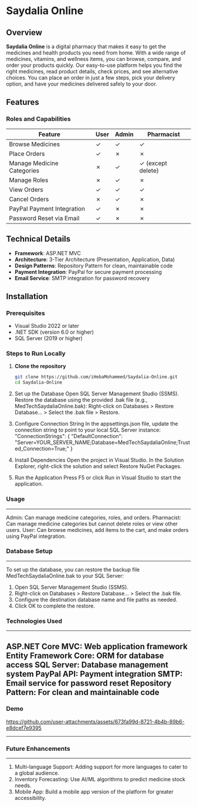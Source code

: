 # Saydalia Online

## Overview
**Saydalia Online** is a digital pharmacy that makes it easy to get the medicines and health products you need from home. With a wide range of medicines, vitamins, and wellness items, you can browse, compare, and order your products quickly. Our easy-to-use platform helps you find the right medicines, read product details, check prices, and see alternative choices. You can place an order in just a few steps, pick your delivery option, and have your medicines delivered safely to your door.

## Features
### Roles and Capabilities
| **Feature**               | **User** | **Admin** | **Pharmacist** |
|---------------------------|----------|-----------|----------------|
| Browse Medicines           | ✓        | ✓         | ✓              |
| Place Orders               | ✓        | ✗         | ✗              |
| Manage Medicine Categories | ✗        | ✓         | ✓ (except delete) |
| Manage Roles               | ✗        | ✓         | ✗              |
| View Orders                | ✓        | ✓         | ✓              |
| Cancel Orders              | ✗        | ✓         | ✗              |
| PayPal Payment Integration | ✓        | ✗         | ✗              |
| Password Reset via Email   | ✓        | ✗         | ✗              |

## Technical Details
- **Framework**: ASP.NET MVC
- **Architecture**: 3-Tier Architecture (Presentation, Application, Data)
- **Design Patterns**: Repository Pattern for clean, maintainable code
- **Payment Integration**: PayPal for secure payment processing
- **Email Service**: SMTP integration for password recovery

## Installation

### Prerequisites
- Visual Studio 2022 or later
- .NET SDK (version 6.0 or higher)
- SQL Server (2019 or higher)

### Steps to Run Locally
1. **Clone the repository**  
   ```bash
   git clone https://github.com/iHebaMohammed/Saydalia-Online.git
   cd Saydalia-Online
2. Set up the Database
Open SQL Server Management Studio (SSMS).
Restore the database using the provided .bak file (e.g., MedTechSaydaliaOnline.bak):
Right-click on Databases > Restore Database... > Select the .bak file > Restore.

3. Configure Connection String
In the appsettings.json file, update the connection string to point to your local SQL Server instance:
"ConnectionStrings": {
    "DefaultConnection": "Server=YOUR_SERVER_NAME;Database=MedTechSaydaliaOnline;Trusted_Connection=True;"
}

4. Install Dependencies
Open the project in Visual Studio.
In the Solution Explorer, right-click the solution and select Restore NuGet Packages.

5. Run the Application
Press F5 or click Run in Visual Studio to start the application.

### Usage
---
Admin: Can manage medicine categories, roles, and orders.
Pharmacist: Can manage medicine categories but cannot delete roles or view other users.
User: Can browse medicines, add items to the cart, and make orders using PayPal integration.

### Database Setup
---
To set up the database, you can restore the backup file MedTechSaydaliaOnline.bak to your SQL Server:

1. Open SQL Server Management Studio (SSMS).
2. Right-click on Databases > Restore Database... > Select the .bak file.
3. Configure the destination database name and file paths as needed.
4. Click OK to complete the restore.

### Technologies Used
---
ASP.NET Core MVC: Web application framework
Entity Framework Core: ORM for database access
SQL Server: Database management system
PayPal API: Payment integration
SMTP: Email service for password reset
Repository Pattern: For clean and maintainable code
---
### Demo




https://github.com/user-attachments/assets/673fa99d-8721-4b4b-89b6-e8dcef7e9395



---

### Future Enhancements
---
1. Multi-language Support: Adding support for more languages to cater to a global audience.
2. Inventory Forecasting: Use AI/ML algorithms to predict medicine stock needs.
3. Mobile App: Build a mobile app version of the platform for greater accessibility.
